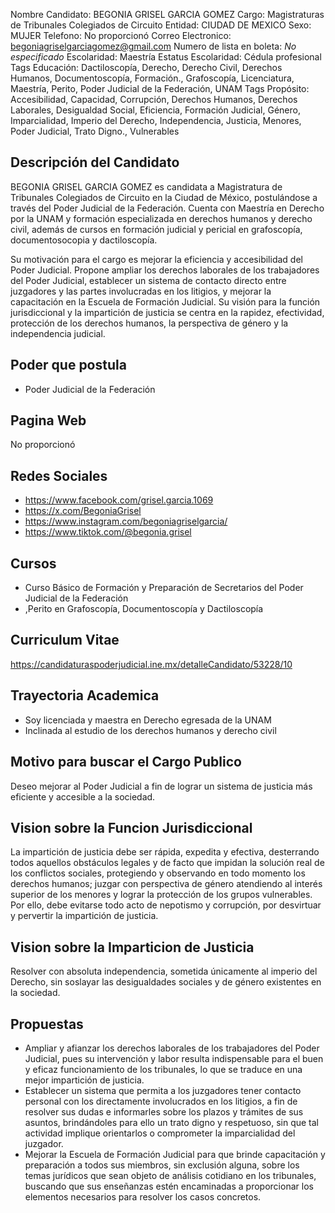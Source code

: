 Nombre Candidato: BEGONIA GRISEL GARCIA GOMEZ
Cargo: Magistraturas de Tribunales Colegiados de Circuito
Entidad: CIUDAD DE MEXICO
Sexo: MUJER
Telefono: No proporcionó
Correo Electronico: begoniagriselgarciagomez@gmail.com
Numero de lista en boleta: *No especificado*
Escolaridad: Maestría
Estatus Escolaridad: Cédula profesional
Tags Educación: Dactiloscopía, Derecho, Derecho Civil, Derechos Humanos, Documentoscopía, Formación., Grafoscopía, Licenciatura, Maestría, Perito, Poder Judicial de la Federación, UNAM
Tags Propósito: Accesibilidad, Capacidad, Corrupción, Derechos Humanos, Derechos Laborales, Desigualdad Social, Eficiencia, Formación Judicial, Género, Imparcialidad, Imperio del Derecho, Independencia, Justicia, Menores, Poder Judicial, Trato Digno., Vulnerables


## Descripción del Candidato 

BEGONIA GRISEL GARCIA GOMEZ es candidata a Magistratura de Tribunales Colegiados de Circuito en la Ciudad de México, postulándose a través del Poder Judicial de la Federación. Cuenta con Maestría en Derecho por la UNAM y formación especializada en derechos humanos y derecho civil, además de cursos en formación judicial y pericial en grafoscopía, documentosocopia y dactiloscopía. 

Su motivación para el cargo es mejorar la eficiencia y accesibilidad del Poder Judicial. Propone ampliar los derechos laborales de los trabajadores del Poder Judicial, establecer un sistema de contacto directo entre juzgadores y las partes involucradas en los litigios, y mejorar la capacitación en la Escuela de Formación Judicial. Su visión para la función jurisdiccional y la impartición de justicia se centra en la rapidez, efectividad, protección de los derechos humanos, la perspectiva de género y la independencia judicial.


## Poder que postula

- Poder Judicial de la Federación


## Pagina Web

No proporcionó


## Redes Sociales

- https://www.facebook.com/grisel.garcia.1069
- https://x.com/BegoniaGrisel
- https://www.instagram.com/begoniagriselgarcia/
- https://www.tiktok.com/@begonia.grisel


## Cursos

- Curso Básico de Formación y Preparación de Secretarios del Poder Judicial de la Federación
- ,Perito en Grafoscopía, Documentoscopía y Dactiloscopía


## Curriculum Vitae

https://candidaturaspoderjudicial.ine.mx/detalleCandidato/53228/10


## Trayectoria Academica

- Soy licenciada y maestra en Derecho egresada de la UNAM
- Inclinada al estudio de los derechos humanos y derecho civil


## Motivo para buscar el Cargo Publico

Deseo mejorar al Poder Judicial a fin de lograr un sistema de justicia más eficiente y accesible a la sociedad.


## Vision sobre la Funcion Jurisdiccional

La impartición de justicia debe ser rápida, expedita y efectiva, desterrando todos aquellos obstáculos legales y de facto que impidan la solución real de los conflictos sociales, protegiendo y observando en todo momento los derechos humanos; juzgar con perspectiva de género atendiendo al interés superior de los menores y lograr la protección de los grupos vulnerables. Por ello, debe evitarse todo acto de nepotismo y corrupción, por desvirtuar y pervertir la impartición de justicia.


## Vision sobre la Imparticion de Justicia

Resolver con absoluta independencia, sometida únicamente al imperio del Derecho, sin soslayar las desigualdades sociales y de género existentes en la sociedad.


## Propuestas

- Ampliar y afianzar los derechos laborales de los trabajadores del Poder Judicial, pues su intervención y labor resulta indispensable para el buen y eficaz funcionamiento de los tribunales, lo que se traduce en una mejor impartición de justicia.
- Establecer un sistema que permita a los juzgadores tener contacto personal con los directamente involucrados en los litigios, a fin de resolver sus dudas e informarles sobre los plazos y trámites de sus asuntos, brindándoles para ello un trato digno y respetuoso, sin que tal actividad implique orientarlos o comprometer la imparcialidad del juzgador.
- Mejorar la Escuela de Formación Judicial para que brinde capacitación y preparación a todos sus miembros, sin exclusión alguna, sobre los temas jurídicos que sean objeto de análisis cotidiano en los tribunales, buscando que sus enseñanzas estén encaminadas a proporcionar los elementos necesarios para resolver los casos concretos.

